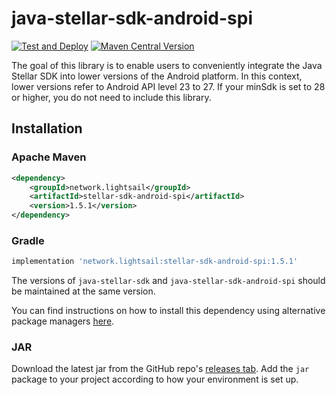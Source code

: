 # java-stellar-sdk-android-spi

[![Test and Deploy](https://github.com/lightsail-network/java-stellar-sdk-android-spi/actions/workflows/test-deploy.yml/badge.svg?branch=main)](https://github.com/lightsail-network/java-stellar-sdk-android-spi/actions/workflows/test-deploy.yml)
[![Maven Central Version](https://img.shields.io/maven-central/v/network.lightsail/stellar-sdk-android-spi)](https://central.sonatype.com/artifact/network.lightsail/stellar-sdk-android-spi)

The goal of this library is to enable users to conveniently integrate the Java Stellar SDK into lower versions of the
Android platform. In this context, lower versions refer to Android API level 23 to 27. If your minSdk is set to 28 or
higher, you do not need to include this library.

## Installation

### Apache Maven

```xml
<dependency>
    <groupId>network.lightsail</groupId>
    <artifactId>stellar-sdk-android-spi</artifactId>
    <version>1.5.1</version>
</dependency>
```

### Gradle

```groovy
implementation 'network.lightsail:stellar-sdk-android-spi:1.5.1'
```

The versions of `java-stellar-sdk` and `java-stellar-sdk-android-spi` should be maintained at the same version.

You can find instructions on how to install this dependency using alternative package
managers [here](https://central.sonatype.com/artifact/network.lightsail/stellar-sdk-android-spi).

### JAR

Download the latest jar from the GitHub
repo's [releases tab](https://github.com/lightsail-network/java-stellar-sdk-android-spi/releases). Add the `jar` package
to your project according to how your environment is set up.

